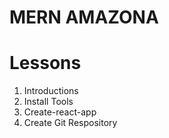 # MERN AMAZONA

# Lessons

1. Introductions
2. Install Tools
3. Create-react-app
4. Create Git Respository
